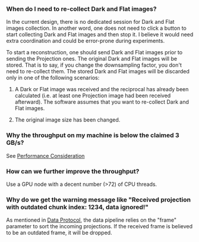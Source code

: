 ### When do I need to re-collect Dark and Flat images?

In the current design, there is no dedicated session for Dark and Flat images collection. In another word, one does not
need to click a button to start collecting Dark and Flat images and then stop it. I believe it would need extra
coordination and could be error-prone during experiments. 

To start a reconstruction, one should send Dark and Flat images prior to sending the Projection ones.
The original Dark and Flat images will be stored. That is to say, if you change the downsampling factor, you don't need 
to re-collect them. The stored Dark and Flat images will be discarded only in one of the following scenarios:

1. A Dark or Flat image was received and the reciprocal has already been calculated (i.e. at least one Projection image 
   had been received afterward). The software assumes that you want to re-collect Dark and Flat images.

2. The original image size has been changed.

### Why the throughput on my machine is below the claimed 3 GB/s?

See [Performance Consideration](./performance_consideration.md)

### How can we further improve the throughput?

Use a GPU node with a decent number (>72) of CPU threads.

### Why do we get the warning message like "Received projection with outdated chunk index: 1234, data ignored!"

As mentioned in [Data Protocol](./data_protocol.md), the data pipeline relies on the "frame" parameter to sort
the incoming projections. If the received frame is believed to be an outdated frame, it will be dropped.

